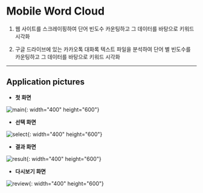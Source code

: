 # Mobile Word Cloud
1. 웹 사이트를 스크레이핑하여 단어 빈도수 카운팅하고 그 데이터를 바탕으로 키워드 시각화

2. 구글 드라이브에 있는 카카오톡 대화록 텍스트 파일을 분석하여 단어 별 빈도수를 카운팅하고 그 데이터를 바탕으로 키워드 시각화 

-----

Application pictures
-----
 - **첫 화면**

![main](https://github.com/MinJaeSim/MobileWordCloud/blob/master/img/main.png){: width="400" height="600"}


- **선택 화면**

![select](https://github.com/MinJaeSim/MobileWordCloud/blob/master/img/select.png){: width="400" height="600"}

- **결과 화면**

![result](https://github.com/MinJaeSim/MobileWordCloud/blob/master/img/result.png){: width="400" height="600"}

- **다시보기 화면**

![review](https://github.com/MinJaeSim/MobileWordCloud/blob/master/img/review.png){: width="400" height="600"}